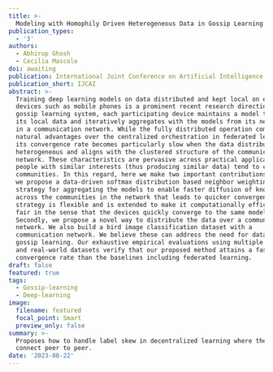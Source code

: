 ```yaml
---
title: >-
  Modeling with Homophily Driven Heterogeneous Data in Gossip Learning
publication_types:
  - '3'
authors:
  - Abhirup Ghosh
  - Cecilia Mascolo
doi: awaiting
publication: International Joint Conference on Artificial Intelligence
publication_short: IJCAI
abstract: >-
  Training deep learning models on data distributed and kept local on edge
  devices such as mobile phones is a prominent recent research direction. In a
  gossip learning system, each participating device maintains a model trained on
  its local data and iteratively aggregates with the models from its neighbours
  in a communication network. While the fully distributed operation comes with
  natural advantages over the centralized orchestration in federated learning,
  its convergence rate becomes particularly slow when the data distribution is
  heterogeneous and aligns with the clustered structure of the communication
  network. These characteristics are pervasive across practical applications as
  people with similar interests (thus producing similar data) tend to create
  communities. In this regard, here we make two important contributions. First,
  we propose a data-driven softmax distribution based neighbor weighting
  strategy for aggregating the models to enable faster diffusion of knowledge
  across the communities in the network that leads to quicker convergence. The
  strategy is flexible and is extended to make it computationally efficient and
  fair in the sense that the devices quickly converge to the same model.
  Secondly, we propose a novel way to distribute the data over a communication
  network. We also build a bird image classification dataset with a
  communication network. We believe these can address the need for datasets for
  gossip learning. Our exhaustive empirical evaluations using multiple synthetic
  and real-world datasets verify that our proposed method attains a faster
  convergence rate than the baselines including federated learning.
draft: false
featured: true
tags:
  - Gossip-learning
  - Deep-learning
image:
  filename: featured
  focal_point: Smart
  preview_only: false
summary: >-
  Proposes how to handle label skew in decentralized learning where the users
  connect peer to peer.
date: '2023-08-22'
---
```

